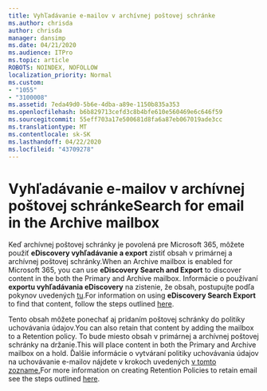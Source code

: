 ```yaml
---
title: Vyhľadávanie e-mailov v archívnej poštovej schránke
ms.author: chrisda
author: chrisda
manager: dansimp
ms.date: 04/21/2020
ms.audience: ITPro
ms.topic: article
ROBOTS: NOINDEX, NOFOLLOW
localization_priority: Normal
ms.custom:
- "1055"
- "3100008"
ms.assetid: 7eda49d0-5b6e-4dba-a89e-1150b835a353
ms.openlocfilehash: b6b829713cefd3c8b4bfe610e560469e6c646f59
ms.sourcegitcommit: 55eff703a17e500681d8fa6a87eb067019ade3cc
ms.translationtype: MT
ms.contentlocale: sk-SK
ms.lasthandoff: 04/22/2020
ms.locfileid: "43709278"
---
```

# <a name="search-for-email-in-the-archive-mailbox"></a><span data-ttu-id="e4bcc-102">Vyhľadávanie e-mailov v archívnej poštovej schránke</span><span class="sxs-lookup"><span data-stu-id="e4bcc-102">Search for email in the Archive mailbox</span></span>

<span data-ttu-id="e4bcc-103">Keď archívnej poštovej schránky je povolená pre Microsoft 365, môžete použiť **eDiscovery vyhľadávanie a export** zistiť obsah v primárnej a archívnej poštovej schránky.</span><span class="sxs-lookup"><span data-stu-id="e4bcc-103">When an Archive mailbox is enabled for Microsoft 365, you can use **eDiscovery Search and Export** to discover content in the both the Primary and Archive mailbox.</span></span> <span data-ttu-id="e4bcc-104">Informácie o používaní **exportu vyhľadávania eDiscovery** na zistenie, že obsah, postupujte podľa pokynov uvedených [tu](https://docs.microsoft.com/office365/securitycompliance/export-search-results).</span><span class="sxs-lookup"><span data-stu-id="e4bcc-104">For information on using **eDiscovery Search Export** to find that content, follow the steps outlined [here](https://docs.microsoft.com/office365/securitycompliance/export-search-results).</span></span>
  
<span data-ttu-id="e4bcc-105">Tento obsah môžete ponechať aj pridaním poštovej schránky do politiky uchovávania údajov.</span><span class="sxs-lookup"><span data-stu-id="e4bcc-105">You can also retain that content by adding the mailbox to a Retention policy.</span></span> <span data-ttu-id="e4bcc-106">To bude miesto obsah v primárnej a archívnej poštovej schránky na držanie.</span><span class="sxs-lookup"><span data-stu-id="e4bcc-106">This will place content in both the Primary and Archive mailbox on a hold.</span></span> <span data-ttu-id="e4bcc-107">Ďalšie informácie o vytváraní politiky uchovávania údajov na uchovávanie e-mailov nájdete v krokoch uvedených [v tomto zozname.](https://docs.microsoft.com/Office365/securitycompliance/retention-policies)</span><span class="sxs-lookup"><span data-stu-id="e4bcc-107">For more information on creating Retention Policies to retain email see the steps outlined [here](https://docs.microsoft.com/Office365/securitycompliance/retention-policies).</span></span>
  